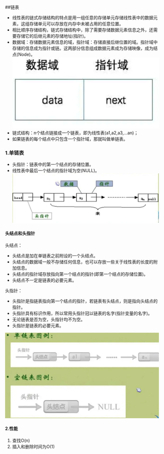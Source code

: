 ##链表
* 线性表的链式存储结构的特点是用一组任意的存储单元存储线性表中的数据元素，这组存储单元可以存放在内存中未被占用的任意位置。
* 相比顺序存储结构，链式存储结构中，除了需要存储数据元素信息之外，还需要存储它的后继元素的存储地址(指针)。
* 数据域：存储数据元素信息的域，指针域：存储直接后继位置的域。指针域中存储的信息成为指针或链。这两部分信息组成数据元素成为存储映像，成为结点(Node)。
![图 3](../../image/1644172689287.png)  
* 链式结构：n个结点链接成一个链表，即为线性表(a1,a2,a3,...an)；
* 如果链表的每个结点中只包含一个指针域，那就叫做单链表。

### 1.单链表
* 头指针：链表中的第一个结点的存储位置。
* 线性表中最后一个结点的指针域为空(NULL)。
![图 5](../../image/1644173271715.png)  

#### 头结点和头指针
头结点：
* 头结点是加在单链表之前附设的一个头结点。
* 头结点的数据域一般不存储任何信息，也可以存放一些关于线性表的长度的附加信息。
* 头结点的指针域存放指向第一个结点的指针(即第一个结点的存储位置)。
* 头结点不一定是链表的必要元素。

头指针：
* 头指针是指链表指向第一个结点的指针，若链表有头结点，则是指向头结点的指针。
* 头指针具有标识作用，所以常用头指针冠以链表的名字(指针变量的名字)。
* 无论链表是否为空，头指针均不为空。
* 头指针是链表的必要元素。

![图 6](../../image/1644173498399.png)  

#### 2.性能
1. 查找O(n)
2. 插入和删除时间为O(1)






 